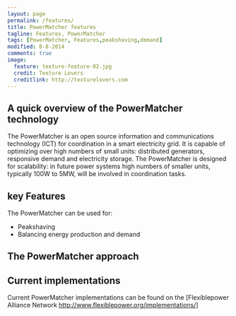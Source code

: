 ```yaml
---
layout: page
permalink: /features/
title: PowerMatcher features
tagline: Features, PowerMatcher
tags: [PowerMatcher, Features,peakshaving,demand]
modified: 8-8-2014
comments: true
image:
  feature: texture-feature-02.jpg
  credit: Texture Lovers
  creditlink: http://texturelovers.com
---
```


## A quick overview of the PowerMatcher technology ##
The PowerMatcher is an open source information and communications technology (ICT) for coordination in a smart electricity grid. It is capable of optimizing over high numbers of small units: distributed generators, responsive demand and electricity storage. The PowerMatcher is designed for scalability: in future power systems high numbers of smaller units, typically 100W to 5MW, will be involved in coordination tasks.

## key Features ##
The PowerMatcher can be used for:
 - Peakshaving
 - Balancing energy production and demand
 
## The PowerMatcher approach ##


## Current implementations ##
Current PowerMatcher implementations can be found on the [Flexiblepower Alliance Network
http://www.flexiblepower.org/implementations/]
